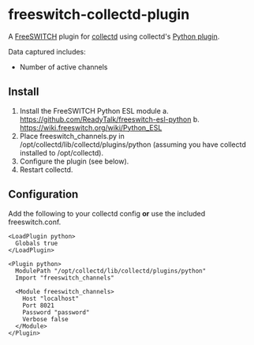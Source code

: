 freeswitch-collectd-plugin
==========================

A [FreeSWITCH](http://www.freeswitch.org/) plugin for [collectd](http://collectd.org) using collectd's [Python plugin](http://collectd.org/documentation/manpages/collectd-python.5.shtml).

Data captured includes:

 * Number of active channels

Install
-------
 1. Install the FreeSWITCH Python ESL module 
    a. https://github.com/ReadyTalk/freeswitch-esl-python
    b. https://wiki.freeswitch.org/wiki/Python_ESL 
 2. Place freeswitch_channels.py in /opt/collectd/lib/collectd/plugins/python (assuming you have collectd installed to /opt/collectd).
 3. Configure the plugin (see below).
 4. Restart collectd.

Configuration
-------------
Add the following to your collectd config **or** use the included freeswitch.conf.

    <LoadPlugin python>
      Globals true
    </LoadPlugin>
    
    <Plugin python>
      ModulePath "/opt/collectd/lib/collectd/plugins/python"
      Import "freeswitch_channels"
    
      <Module freeswitch_channels>
        Host "localhost"
        Port 8021
        Password "password"
        Verbose false
      </Module>
    </Plugin>
